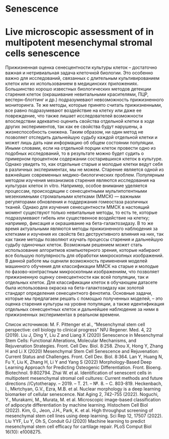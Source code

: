 # Senescence

# Live microscopic assessment of in multipotent mesenchymal stromal cells senescence 
Прижизненная оценка сенесцентности культуры клеток – достаточно важная и нетривиальная задача клеточной биологии. Это особенно важно для исследований, связанных с длительным культивированием клеток или их использованием в медицинских приложениях. Большинство хорошо известных биологических методов детекции старения клеток (окрашивание невитальными красителями, ПЦР, вестерн-блоттинг и др.) подразумевают невозможность прижизненного мониторинга. Те же методы, которые принято считать прижизненными, все равно подразумевают воздействие на клетку или даже ее повреждение, что также лишает исследователей возможности впоследствии адекватно оценить свойства отдельной клетки в ходе других экспериментов, так как ее свойства будут нарушены, а жизнеспособность снижена. Таким образом, ни один метод не позволяет отследить дальнейшую судьбу каждой отдельной клетки и может лишь дать нам информацию об общем состоянии популяции. Иными словами, если на отдельной порции клеток провести одно из подобных исследований, то в результате можно будет судить о примерном процентном содержании состарившихся клеток в культуре. Однако увидеть то, как отдельные старые и молодые клетки ведут себя в различных экспериментах, мы не можем. 
Старение является одной из важнейших современных медико-биологических проблем. Популярным методом изучения механизмов старения являются исследования на культурах клеток in vitro. Например, особое внимание уделяется процессам, происходящим с сенесцентными мультипотентными мезенхимными стромальными клетками (ММСК) — важными регуляторами обновления и поддержания гомеостаза различных тканей. Однако для изучения сенесцентности ММСК в настоящий момент существуют только невитальные методы, то есть те, которые подразумевают гибель или существенное воздействие на клетку; например, фиксация и окрашивание на бета-галактозидазу. В то же время актуальными являются методы прижизненного наблюдения за клетками и изучения их свойств без деструктивного влияния на них, так как такие методы позволяют изучать процессы старения и дальнейшую судьбу одиночных клеток. Возможным решением может стать использование алгоритмов компьютерного зрения, которые набирают все большую популярность для обработки микроскопных изображений. В данной работе мы оценили возможность применения моделей машинного обучения для классификации ММСК на старые и молодые по фазово-контрастным микроскопным изображениям, что позволяет прижизненную оценку сенесцентности как всей популяции, так и отдельных клеток. Для классификации клеток в обучающем датасете была использована окраска на бета-галактозидазу как золотой стандарт определения сенесцентного фенотипа. 
Основные задачи, которые мы предлагаем решать с помощью полученных моделей, – это оценка старения культуры на уровне популяции, а также идентификация отдельных сенесцентных клеток и дальнейшее наблюдение за ними в прижизненных экспериментах в реальном времени.

 
Список источников:
M. F. Pittenger et al., “Mesenchymal stem cell perspective: cell biology to clinical progress” NPJ Regener. Med. 4, 22 (2019).
Liu J, Ding Y, Liu Z and Liang X (2020) Senescence in Mesenchymal Stem Cells: Functional Alterations, Molecular Mechanisms, and Rejuvenation Strategies. Front. Cell Dev. Biol. 8:258. 
Zhou X, Hong Y, Zhang H and Li X (2020) Mesenchymal Stem Cell Senescence and Rejuvenation: Current Status and Challenges. Front. Cell Dev. Biol. 8:364. 
Lan Y, Huang N, Fu Y, Liu K, Zhang H, Li Y and Yang S (2022) Morphology-Based Deep Learning Approach for Predicting Osteogenic Differentiation. Front. Bioeng. Biotechnol. 9:802794. 
Zhai W. et al. Identification of senescent cells in multipotent mesenchymal stromal cell cultures: Current methods and future directions //Cytotherapy. – 2019. – Т. 21. – №. 8. – С. 803-819.
Heckenbach, I., Mkrtchyan, G.V., Ezra, M.B. et al. Nuclear morphology is a deep learning biomarker of cellular senescence. Nat Aging 2, 742–755 (2022). 
Noguchi, Y., Murakami, M., Murata, M. et al. Microscopic image-based classification of adipocyte differentiation by machine learning. Histochem Cell Biol (2022). 
Kim, G., Jeon, J.H., Park, K. et al. High throughput screening of mesenchymal stem cell lines using deep learning. Sci Rep 12, 17507 (2022). 
Liu YYF, Lu Y, Oh S, Conduit GJ (2020) Machine learning to predict mesenchymal stem cell efficacy for cartilage repair. PLoS Comput Biol 16(10): e1008275.

